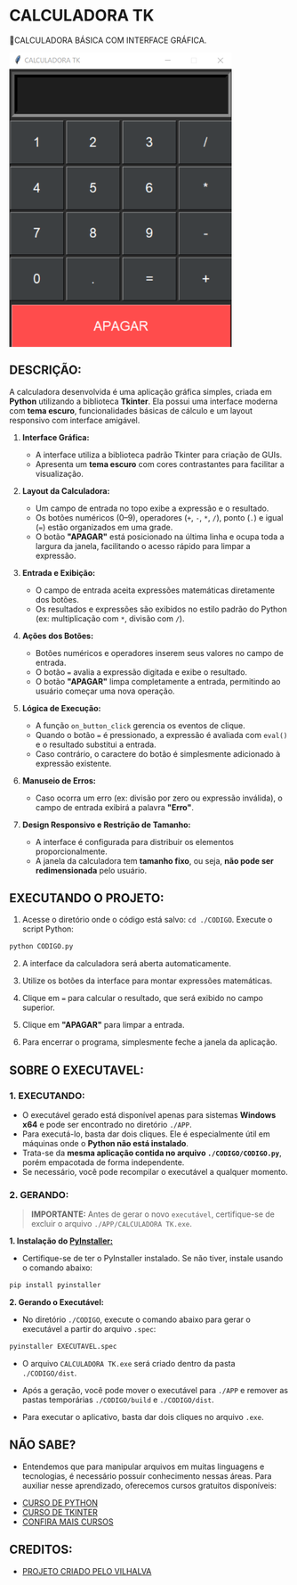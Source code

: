 # CALCULADORA TK
🎈CALCULADORA BÁSICA COM INTERFACE GRÁFICA.

<img src="FOTO.png" align="center" width="400"> <br>

## DESCRIÇÃO:
A calculadora desenvolvida é uma aplicação gráfica simples, criada em **Python** utilizando a biblioteca **Tkinter**. Ela possui uma interface moderna com **tema escuro**, funcionalidades básicas de cálculo e um layout responsivo com interface amigável.

1. **Interface Gráfica:**
   * A interface utiliza a biblioteca padrão Tkinter para criação de GUIs.
   * Apresenta um **tema escuro** com cores contrastantes para facilitar a visualização.

2. **Layout da Calculadora:**
   * Um campo de entrada no topo exibe a expressão e o resultado.
   * Os botões numéricos (0–9), operadores (`+`, `-`, `*`, `/`), ponto (`.`) e igual (`=`) estão organizados em uma grade.
   * O botão **"APAGAR"** está posicionado na última linha e ocupa toda a largura da janela, facilitando o acesso rápido para limpar a expressão.

3. **Entrada e Exibição:**
   * O campo de entrada aceita expressões matemáticas diretamente dos botões.
   * Os resultados e expressões são exibidos no estilo padrão do Python (ex: multiplicação com `*`, divisão com `/`).

4. **Ações dos Botões:**
   * Botões numéricos e operadores inserem seus valores no campo de entrada.
   * O botão `=` avalia a expressão digitada e exibe o resultado.
   * O botão **"APAGAR"** limpa completamente a entrada, permitindo ao usuário começar uma nova operação.

5. **Lógica de Execução:**
   * A função `on_button_click` gerencia os eventos de clique.
   * Quando o botão `=` é pressionado, a expressão é avaliada com `eval()` e o resultado substitui a entrada.
   * Caso contrário, o caractere do botão é simplesmente adicionado à expressão existente.

6. **Manuseio de Erros:**
   * Caso ocorra um erro (ex: divisão por zero ou expressão inválida), o campo de entrada exibirá a palavra **"Erro"**.

7. **Design Responsivo e Restrição de Tamanho:**
   * A interface é configurada para distribuir os elementos proporcionalmente.
   * A janela da calculadora tem **tamanho fixo**, ou seja, **não pode ser redimensionada** pelo usuário.

## EXECUTANDO O PROJETO:
1. Acesse o diretório onde o código está salvo: `cd ./CODIGO`. Execute o script Python:

```bash
python CODIGO.py
```

2. A interface da calculadora será aberta automaticamente.

3. Utilize os botões da interface para montar expressões matemáticas.

4. Clique em `=` para calcular o resultado, que será exibido no campo superior.

5. Clique em **"APAGAR"** para limpar a entrada.

6. Para encerrar o programa, simplesmente feche a janela da aplicação.

## SOBRE O EXECUTAVEL:
### 1. EXECUTANDO:
   * O executável gerado está disponível apenas para sistemas **Windows x64** e pode ser encontrado no diretório `./APP`.
   * Para executá-lo, basta dar dois cliques. Ele é especialmente útil em máquinas onde o **Python não está instalado**.
   * Trata-se da **mesma aplicação contida no arquivo `./CODIGO/CODIGO.py`**, porém empacotada de forma independente.
   * Se necessário, você pode recompilar o executável a qualquer momento.

### 2. GERANDO:
> **IMPORTANTE:** Antes de gerar o novo `executável`, certifique-se de excluir o arquivo `./APP/CALCULADORA TK.exe`.

   **1. Instalação do [PyInstaller:](https://pyinstaller.org/en/stable/)**
   - Certifique-se de ter o PyInstaller instalado. Se não tiver, instale usando o comando abaixo:
   ```bash
   pip install pyinstaller
   ```

   **2. Gerando o Executável:**
   - No diretório `./CODIGO`, execute o comando abaixo para gerar o executável a partir do arquivo `.spec`:

   ```bash
   pyinstaller EXECUTAVEL.spec
   ```

   - O arquivo `CALCULADORA TK.exe` será criado dentro da pasta `./CODIGO/dist`.

   - Após a geração, você pode mover o executável para `./APP` e remover as pastas temporárias `./CODIGO/build` e `./CODIGO/dist`.

   - Para executar o aplicativo, basta dar dois cliques no arquivo `.exe`.

## NÃO SABE?
- Entendemos que para manipular arquivos em muitas linguagens e tecnologias, é necessário possuir conhecimento nessas áreas. Para auxiliar nesse aprendizado, oferecemos cursos gratuitos disponíveis:
* [CURSO DE PYTHON](https://github.com/VILHALVA/CURSO-DE-PYTHON)
* [CURSO DE TKINTER](https://github.com/VILHALVA/CURSO-DE-TKINTER)
* [CONFIRA MAIS CURSOS](https://github.com/VILHALVA?tab=repositories&q=+topic:CURSO)

## CREDITOS:
- [PROJETO CRIADO PELO VILHALVA](https://github.com/VILHALVA)


